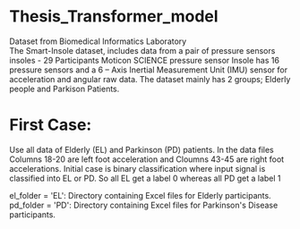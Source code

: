# Thesis_Transformer_model

Dataset from Biomedical Informatics Laboratory  <br/>
The Smart-Insole dataset, includes data from a pair of pressure sensors insoles - 29 Participants
Moticon SCIENCE pressure sensor Insole has 16 pressure sensors and a 6 – Axis Inertial Measurement Unit (IMU) sensor for acceleration and angular raw data.
The dataset mainly has 2 groups; Elderly people and Parkison Patients.

# First Case:
Use all data of Elderly (EL)  and Parkinson (PD) patients. In the data files Columns 18-20 are left foot acceleration and Cloumns 43-45 are right foot accelerations.
Initial case is binary classification where input signal is classified into EL or PD. So all EL get a label 0 whereas all PD get a label 1

el_folder = 'EL': Directory containing Excel files for Elderly participants.
pd_folder = 'PD': Directory containing Excel files for Parkinson's Disease participants.

